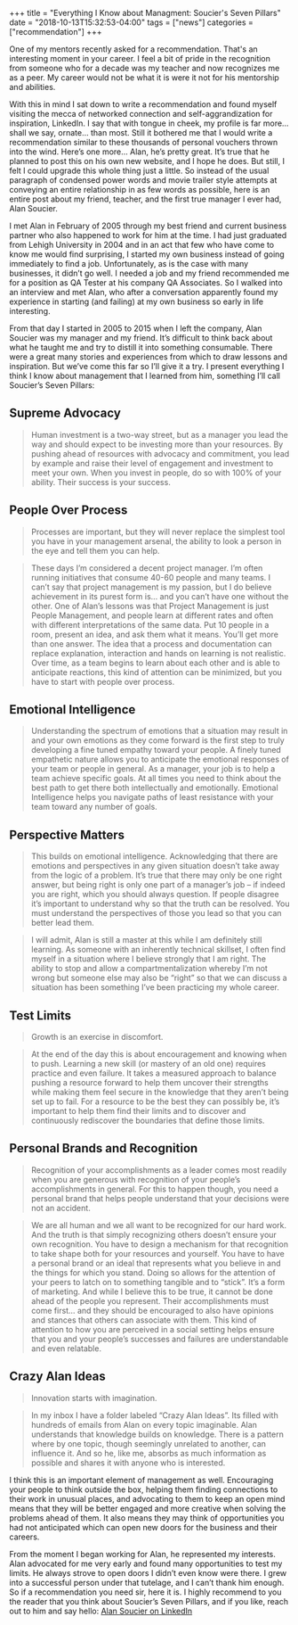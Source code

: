 +++
title = "Everything I Know about Managment: Soucier's Seven Pillars"
date = "2018-10-13T15:32:53-04:00"
tags = ["news"]
categories = ["recommendation"]
+++

One of my mentors recently asked for a recommendation. That's an interesting moment in your career. I feel a bit of pride in the recognition from someone who for a decade was my teacher and now recognizes me as a peer. My career would not be what it is were it not for his mentorship and abilities.

With this in mind I sat down to write a recommendation and found myself visiting the mecca of networked connection and self-aggrandization for inspiration, LinkedIn. I say that with tongue in cheek, my profile is far more… shall we say, ornate… than most. Still it bothered me that I would write a recommendation similar to these thousands of personal vouchers thrown into the wind. Here’s one more… Alan, he’s pretty great. It’s true that he planned to post this on his own new website, and I hope he does. But still, I felt I could upgrade this whole thing just a little. So instead of the usual paragraph of condensed power words and movie trailer style attempts at conveying an entire relationship in as few words as possible, here is an entire post about my friend, teacher, and the first true manager I ever had, Alan Soucier.

I met Alan in February of 2005 through my best friend and current business partner who also happened to work for him at the time. I had just graduated from Lehigh University in 2004 and in an act that few who have come to know me would find surprising, I started my own business instead of going immediately to find a job. Unfortunately, as is the case with many businesses, it didn’t go well. I needed a job and my friend recommended me for a position as QA Tester at his company QA Associates. So I walked into an interview and met Alan, who after a conversation apparently found my experience in starting (and failing) at my own business so early in life interesting.

From that day I started in 2005 to 2015 when I left the company, Alan Soucier was my manager and my friend. It’s difficult to think back about what he taught me and try to distill it into something consumable. There were a great many stories and experiences from which to draw lessons and inspiration. But we’ve come this far so I’ll give it a try. I present everything I think I know about management that I learned from him, something I’ll call Soucier’s Seven Pillars:

## Supreme Advocacy

> Human investment is a two-way street, but as a manager you lead the way and should expect to be investing more than your resources. By pushing ahead of resources with advocacy and commitment, you lead by example and raise their level of engagement and investment to meet your own. When you invest in people, do so with 100% of your ability. Their success is your success.

## People Over Process

> Processes are important, but they will never replace the simplest tool you have in your management arsenal, the ability to look a person in the eye and tell them you can help.

> These days I’m considered a decent project manager. I’m often running initiatives that consume 40-60 people and many teams. I can’t say that project management is my passion, but I do believe achievement in its purest form is… and you can’t have one without the other. One of Alan’s lessons was that Project Management is just People Management, and people learn at different rates and often with different interpretations of the same data. Put 10 people in a room, present an idea, and ask them what it means. You’ll get more than one answer. The idea that a process and documentation can replace explanation, interaction and hands on learning is not realistic. Over time, as a team begins to learn about each other and is able to anticipate reactions, this kind of attention can be minimized, but you have to start with people over process.

## Emotional Intelligence

> Understanding the spectrum of emotions that a situation may result in and your own emotions as they come forward is the first step to truly developing a fine tuned empathy toward your people. A finely tuned empathetic nature allows you to anticipate the emotional responses of your team or people in general. As a manager, your job is to help a team achieve specific goals. At all times you need to think about the best path to get there both intellectually and emotionally. Emotional Intelligence helps you navigate paths of least resistance with your team toward any number of goals.

## Perspective Matters

> This builds on emotional intelligence. Acknowledging that there are emotions and perspectives in any given situation doesn’t take away from the logic of a problem. It’s true that there may only be one right answer, but being right is only one part of a manager’s job – if indeed you are right, which you should always question. If people disagree it’s important to understand why so that the truth can be resolved. You must understand the perspectives of those you lead so that you can better lead them.

> I will admit, Alan is still a master at this while I am definitely still learning. As someone with an inherently technical skillset, I often find myself in a situation where I believe strongly that I am right. The ability to stop and allow a compartmentalization whereby I’m not wrong but someone else may also be “right” so that we can discuss a situation has been something I’ve been practicing my whole career.

## Test Limits

> Growth is an exercise in discomfort.

> At the end of the day this is about encouragement and knowing when to push. Learning a new skill (or mastery of an old one) requires practice and even failure. It takes a measured approach to balance pushing a resource forward to help them uncover their strengths while making them feel secure in the knowledge that they aren’t being set up to fail. For a resource to be the best they can possibly be, it’s important to help them find their limits and to discover and continuously rediscover the boundaries that define those limits.

## Personal Brands and Recognition

> Recognition of your accomplishments as a leader comes most readily when you are generous with recognition of your people’s accomplishments in general. For this to happen though, you need a personal brand that helps people understand that your decisions were not an accident.

> We are all human and we all want to be recognized for our hard work. And the truth is that simply recognizing others doesn’t ensure your own recognition. You have to design a mechanism for that recognition to take shape both for your resources and yourself. You have to have a personal brand or an ideal that represents what you believe in and the things for which you stand. Doing so allows for the attention of your peers to latch on to something tangible and to “stick”. It’s a form of marketing. And while I believe this to be true, it cannot be done ahead of the people you represent. Their accomplishments must come first… and they should be encouraged to also have opinions and stances that others can associate with them. This kind of attention to how you are perceived in a social setting helps ensure that you and your people’s successes and failures are understandable and even relatable.

## Crazy Alan Ideas

> Innovation starts with imagination.

> In my inbox I have a folder labeled “Crazy Alan Ideas”. Its filled with hundreds of emails from Alan on every topic imaginable. Alan understands that knowledge builds on knowledge. There is a pattern where by one topic, though seemingly unrelated to another, can influence it. And so he, like me, absorbs as much information as possible and shares it with anyone who is interested.

I think this is an important element of management as well. Encouraging your people to think outside the box, helping them finding connections to their work in unusual places, and advocating to them to keep an open mind means that they will be better engaged and more creative when solving the problems ahead of them. It also means they may think of opportunities you had not anticipated which can open new doors for the business and their careers.


From the moment I began working for Alan, he represented my interests. Alan advocated for me very early and found many opportunities to test my limits. He always strove to open doors I didn’t even know were there. I grew into a successful person under that tutelage, and I can’t thank him enough. So if a recommendation you need sir, here it is. I highly recommend to you the reader that you think about Soucier’s Seven Pillars, and if you like, reach out to him and say hello: [Alan Soucier on LinkedIn](https://www.linkedin.com/in/alansoucier/)

